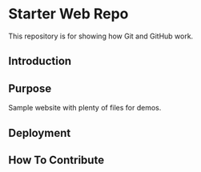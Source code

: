 # Starter Web Repo

This repository is for showing how Git and GitHub work.

## Introduction

## Purpose

Sample website with plenty of files for demos.

## Deployment

## How To Contribute